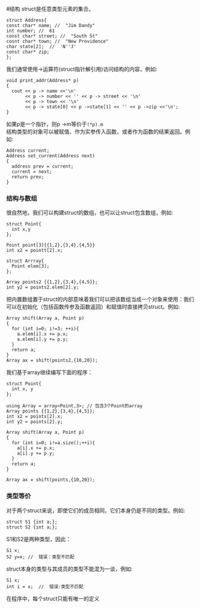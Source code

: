 #结构
struct是任意类型元素的集合。
```
struct Address{
const char* name; //  "Jim Dandy"
int number; //  61
const char* street; //  "South St"
cosnt char* town; //  "New Providence"
char state[2];  //  'N''J'
const char* zip;
};
```
我们通常使用->运算符(struct指针解引用)访问结构的内容，例如:
```
void print_addr(Address* p)
{
  cout << p -> name <<'\n'
       << p -> number << '' << p -> street << '\n'
       << p -> town << '\n'
       << p -> state[0] << p ->state[1] << '' << p ->zip <<'\n';
}
```
如果p是一个指针，则p ->m等价于`(*p).m`  
结构类型的对象可以被赋值、作为实参传入函数，或者作为函数的结果返回。例如:
```
Address current;
Address set_current(Address next)
{
  address prev = current; 
  current = next;
  return prev;
}
```
### 结构与数组
很自然地，我们可以构建struct的数组，也可以让struct包含数组，例如:
```
struct Point{
  int x,y
};

Point point[3]{{1,2},{3,4},{4,5}}
int x2 = pointt[2].x;

struct Arrray{
  Point elem[3];
};

Array points2 {{1,2},{3,4},{4,5}};
int y2 = points2.elem[2].y;
```
把内置数组置于struct的内部意味着我们可以把该数组当成一个对象来使用：我们可以在初始化（包括函数传参及函数返回）和赋值时直接拷贝struct。例如:
```
Array shift(Array a, Point p)
{
  for (int i=0; i!=3; ++i){
    a.elem[i].x += p.x;
    a.elem[i].y += p.y;
  }
  return a;
}
Array ax = shift(points2,{10,20});
```

我们基于array继续编写下面的程序：
```
struct Point{
  int x, y
};

using Array = array<Point,3>; // 包含3个Point的array
Array points {{1,2},{3,4},{4,5}};
int x2 = points[2].x;
int y2 = points[2].y;

Array shift(Array a, Point p)
{
  for (int i=0; i!=a.size();++i){
    a[i].x += p.x;
    a[i].y += p.y;
  }
  return a;
}

Array ax = shift(points,{10,20});
```

### 类型等价
对于两个struct来说，即使它们的成员相同，它们本身仍是不同的类型。例如:
```
struct S1 {int a;};
struct S2 {int a;};
```
S1和S2是两种类型，因此：
```
S1 x;
S2 y=x; //  错误：类型不匹配
```
struct本身的类型与其成员的类型不能混为一谈，例如:
```
S1 x;
int i = x;  //  错误:类型不匹配
```
在程序中，每个struct只能有唯一的定义  
